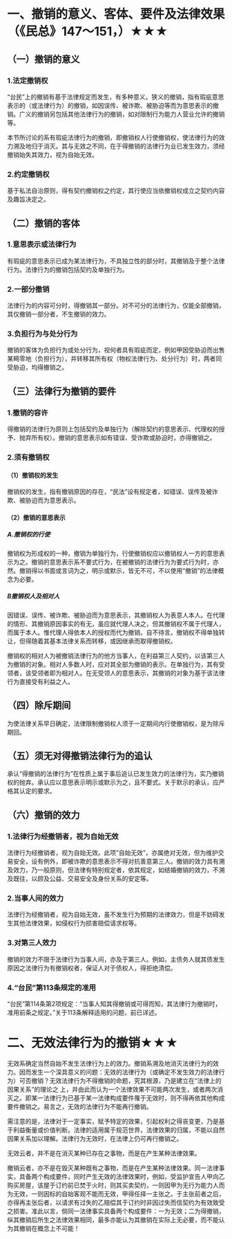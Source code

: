 # 一、撤销的意义、客体、要件及法律效果（《民总》147～151，）★★★
## （一）撤销的意义
### 1.法定撤销权
“台民”上的撤销有基于法律规定而发生，有多种意义。狭义的撤销，指有瑕疵意思表示的（或法律行为）的撤销，如因误传、被诈欺、被胁迫等而为意思表示的撤销。广义的撤销另包括其他法律行为的撤销，如对限制行为能力人营业允许的撤销等。

本节所讨论的系有瑕疵法律行为的撤销，即撤销权人行使撤销权，使法律行为的效力溯及地归于消灭。其与无效之不同，在于得撤销的法律行为业已发生效力，须经撤销始失其效力，视为自始无效。
### 2.约定撤销权
基于私法自治原则，得有契约撤销权之约定，其行使应当依撤销权成立之契约内容及趣旨决定之。
## （二）撤销的客体
### 1.意思表示或法律行为
有瑕疵的意思表示已成为某法律行为，不具独立性的部分时，其撤销及于整个法律行为。法律行为的撤销包括契约及单独行为。
### 2.一部分撤销
法律行为的内容可分时，得撤销其一部分。对不可分的法律行为，仅能全部撤销，其仅撤销一部分者，不生撤销的效力。
### 3.负担行为与处分行为
撤销的客体为负担行为或处分行为，视何者具有瑕疵而定，例如甲因受胁迫而出售某畸零地（负担行为），并转移其所有权（物权法律行为、处分行为）时，两者同受胁迫，均得撤销之。
## （三）法律行为撤销的要件
### 1.撤销的容许
得撤销的法律行为原则上包括契约及单独行为（解除契约的意思表示、代理权的授予、抛弃所有权）。撤销的意思表示如有错误、受诈欺或胁迫时，亦得撤销之。
### 2.须有撤销权
#### （1）撤销权的发生
撤销权的发生，指有撤销原因的存在，“民法”设有规定者，如错误、误传及被诈欺、被胁迫而为意思表示。
#### （2）撤销的意思表示
##### A.撤销权的行使
撤销权为形成权的一种，撤销为单独行为，行使撤销权应以撤销权人一方的意思表示为之。撤销的意思表示系不要式行为，在被撤销的法律行为为要式行为时，亦然。撤销得以书面或言词为之，明示或默示，皆无不可，不以使用“撤销”的法律概念为必要。
##### B撤销权人及相对人
因错误、误传、被诈欺、被胁迫而为意思表示，其撤销权人为表意人本人。在代理的情形、其撤销原因事实的有无，虽应就代理人决之，但其撤销权不属于代理人，而属于本人。惟代理人得依本人的授权而代为撤销，自不待言。撤销权不得单独转让，但得随着其基本法律关系而转移，或因继承而取得撤销权。

撤销权的相对人为被撤销法律行为的他方当事人，在利益第三人契约，以该第三人为撤销的对象。相对人多数人时，应对其全部为撤销的表示。在单独行为，其有受领者，该受领者即为相对人。在无受领人的意思表示，其撤销的对象为基于该法律行为直接受有利益之人。
## （四）除斥期间
为使法律关系早日确定，法律限制撤销权人须于一定期间内行使撤销权，是为除斥期回。
## （五）须无对得撤销法律行为的追认
承认“得撤销的法律行为”在性质上属于事后追认已发生效力的法律行为，实乃撤销权的抛弃。承认应以意思表示明示或默示为之，且不要式。关于默示的承认，应严格其认定的要求。
## （六）撤销的效力
### 1.法律行为经撤销者，视为自始无效
法律行为经撤销者，视为自始无效。此项“自始无效”，亦属绝对无效，但为维护交易安全，设有例外，即被诈欺的意思表示不得对抗善意第三人。撤销的效力具有溯及效力，乃一般原则，但法律有特别规定者，依其规定，如结婚撤销的效力，不溯及既往，以顾及公益、交易安全及身份关系的安定等。
### 2.当事人间的效力
法律行为经撤销者，视为自始无效，虽不发生行为预期的法律效力，但是不妨碍发生其他法律效果，如侵权行为损害赔偿请求权等。
### 3.对第三人效力
撤销的效力不限于法律行为当事人间，亦及于第三人。例如，主债务人就其债发生原因之法律行为有撤销权者，保证人对于债权人，得拒绝清偿。
### 4.“台民”第113条规定的准用
“台民”第114条第2项规定：“当事人知其得撤销或可得而知，其法律行为撤销时，准用前条之规定。”关于113条解释适用的问题，前已详述。
# 二、无效法律行为的撤销★★★
无效系确定当然自始不发生法律行为上的效力。撤销系溯及地消灭法律行为的效力。因而发生一个深具意义的问题：无效的法律行为（或确定不发生效力的法律行为）可否撤销？无效法律行为不得撤销的命题，究其根源，乃是建立在“法律上的因果关系”的理论之
上，并由此而认为一个法律效果不可能两次发生，或者两次消灭之。即某一法律行为已基于某一法律构成要件罹于无效时，则不得再依其他构成要件撤销之。易言之，无效的法律行为不能再行撤销。

需注意的是，法律对于一定事实，赋予特定的效果，引起权利之得丧变更，乃是基于利益衡量或价值判断。法律的适用属于规范世界，法律效果的归属，不能以自然因果关系加以理解。法律行为无效时，在法律上仍可再行撤销之。

无效云者，并不是在消灭某种已存在之事物，而是在产生某种法律效果。

撤销云者，亦不是在毁灭某种既有之事物，而是在产生某种法律效果。同一法律事实，具备两个构成要件，同时产生无效的法律效果时，例如，受监护宣告人甲向乙购买房屋，该屋于订约前已焚于火时，则其买卖契约，一则因甲为无行为能力人而为无效，一则因标的自始客观不能而无效，甲得任择一主张之。于主张前者之后，亦得再主张后者，以请求有过失的乙赔偿其于订约时非因过失而信契约为有效致受之损害。准此以言，倘同一法律事实具备两个构成要件：一为无效；二为得撤销，纵其撤销后所生之法律效果相同，最多亦能认为其撤销在实际上无必要，而不能认为其撤销在概念上不可能！